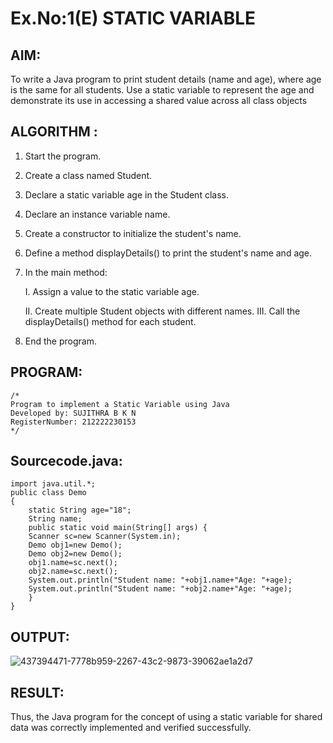 # Ex.No:1(E) STATIC VARIABLE

## AIM:
To write a Java program to print student details (name and age), where age is the same for all students. Use a static variable to represent the age and demonstrate its use in accessing a shared value across all class objects

## ALGORITHM :

1. Start the program.
2. Create a class named Student.
3. Declare a static variable age in the Student class.
4. Declare an instance variable name.
5. Create a constructor to initialize the student's name.
6. Define a method displayDetails() to print the student's name and age.
7. In the main method:
   
   I. Assign a value to the static variable age.
   
   II. Create multiple Student objects with different names. III. Call the displayDetails() method for each student.
9. End the program.

## PROGRAM:
```
/*
Program to implement a Static Variable using Java
Developed by: SUJITHRA B K N
RegisterNumber: 212222230153
*/
```
## Sourcecode.java:
```
import java.util.*;
public class Demo
{
    static String age="18";
    String name;
	public static void main(String[] args) {
	Scanner sc=new Scanner(System.in);
	Demo obj1=new Demo();
	Demo obj2=new Demo();
	obj1.name=sc.next();
	obj2.name=sc.next();
	System.out.println("Student name: "+obj1.name+"Age: "+age);
	System.out.println("Student name: "+obj2.name+"Age: "+age);
	}
}
```
## OUTPUT:

![437394471-7778b959-2267-43c2-9873-39062ae1a2d7](https://github.com/user-attachments/assets/1788d96d-6e00-47ea-9158-531214a7d60f)

## RESULT:
Thus, the Java program for the concept of using a static variable for shared data was correctly implemented and verified successfully.

